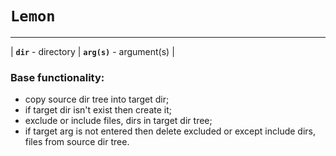 # `Lemon`

---
| **`dir`** - directory | **`arg(s)`** - argument(s) |

### Base functionality:

- copy source dir tree into target dir;
- if target dir isn't exist then create it;
- exclude or include files, dirs in target dir tree;
- if target arg is not entered then delete excluded or except include dirs, files from source dir tree. 